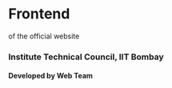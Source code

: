 # Frontend 
of the official website <br />
### Institute Technical Council, IIT Bombay <br />
#### Developed by Web Team
